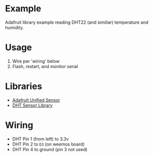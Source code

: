 # Example
Adafruit library example reading DHT22 (and similiar) temperature and humidity.

# Usage
1. Wire per 'wiring' below
2. Flash, restart, and monitor serial

# Libraries
* [Adafruit Unified Sensor](https://platformio.org/lib/show/31/Adafruit%20Unified%20Sensor)
* [DHT Sensor Library](https://platformio.org/lib/show/19/DHT%20sensor%20library)

# Wiring
- DHT Pin 1 (from left) to 3.3v
- DHT Pin 2 to `D3` (on weemos board)
- DHT Pin 4 to ground (pin 3 not used)
